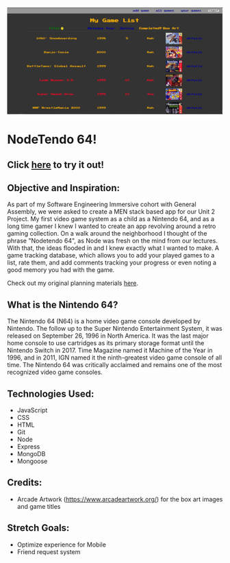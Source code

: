 ![Current War Image](/public/images/appscreenshot.PNG)
# NodeTendo 64!

## Click [here](https://nodetendo64.fly.dev/) to try it out!

## Objective and Inspiration:

As part of my Software Engineering Immersive cohort with General Assembly, we were asked to create a MEN stack based app for our Unit 2 Project. My first video game system as a child as a Nintendo 64, and as a long time gamer I knew I wanted to create an app revolving around a retro gaming collection. On a walk around the neighborhood I thought of the phrase "Nodetendo 64", as Node was fresh on the mind from our lectures. With that, the ideas flooded in and I knew exactly what I wanted to make. A game tracking database, which allows you to add your played games to a list, rate them, and add comments tracking your progress or even noting a good memory you had with the game.

Check out my original planning materials [here](https://trello.com/b/RYOu3sOZ/nodetendo-64).

## What is the Nintendo 64?

The Nintendo 64 (N64) is a home video game console developed by Nintendo. The follow up to the Super Nintendo Entertainment System, it was released on September 26, 1996 in North America. It was the last major home console to use cartridges as its primary storage format until the Nintendo Switch in 2017. Time Magazine named it Machine of the Year in 1996, and in 2011, IGN named it the ninth-greatest video game console of all time. The Nintendo 64 was critically acclaimed and remains one of the most recognized video game consoles.

## Technologies Used: 

- JavaScript
- CSS
- HTML
- Git 
- Node
- Express
- MongoDB
- Mongoose

## Credits:

- Arcade Artwork (https://www.arcadeartwork.org/) for the box art images and game titles



## Stretch Goals:

- Optimize experience for Mobile
- Friend request system